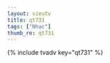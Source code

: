 ```yaml
--- 
layout: sieutv
title: qt731
tags: ["Nhạc"]
thumb_re: qt731
---
```

{% include tvadv key="qt731" %} 
